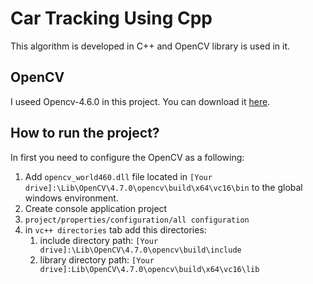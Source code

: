 # Car Tracking Using Cpp
This algorithm is developed in C++ and OpenCV library is used in it.

## OpenCV
I useed Opencv-4.6.0 in this project. You can download it [here](https://opencv.org/releases/).

## How to run the project?
In first you need to configure the OpenCV as a following:
1. Add <code>opencv_world460.dll</code> file located in <code>[Your drive]:\Lib\OpenCV\4.7.0\opencv\build\x64\vc16\bin</code> to the global windows environment.
2. Create console application project
3. <code>project/properties/configuration/all configuration</code>
4. in <code>vc++ directories</code> tab add this directories:
    1. include directory path: <code>[Your drive]:\Lib\OpenCV\4.7.0\opencv\build\include</code>
    2. library directory path: <code>[Your drive]:Lib\OpenCV\4.7.0\opencv\build\x64\vc16\lib</code>
